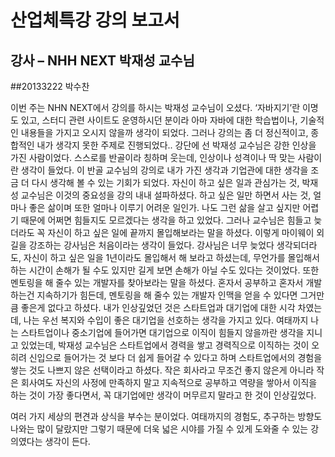 산업체특강 강의 보고서
====================
강사 – NHH NEXT 박재성 교수님
---------------------
##20133222 박수찬







이번 주는 NHN NEXT에서 강의를 하시는 박재성 교수님이 오셨다.
‘자바지기’란 이명도 있고, 스터디 관련 사이트도 운영하시던 분이라 아마 자바에 대한 학습법이나, 기술적인 내용들을 가지고 오시지 않을까  생각이 되었다. 그러나 강의는 좀 더 정신적이고, 종합적인 내가 생각지 못한 주제로 진행되었다..
강단에 선 박재성 교수님은 강한 인상을 가진 사람이었다. 스스로를 반골이라 칭하며 웃는데, 인상이나 성격이나 딱 맞는 사람이란 생각이 들었다. 이 반골 교수님의 강의로 내가 가진 생각과 기업관에 대한 생각을 조금 더 다시 생각해 볼 수 있는 기회가 되었다.
자신이 하고 싶은 일과 관심가는 것, 박재성 교수님은 이것의 중요성을 강의 내내 설파하셨다. 하고 싶은 일만 하면서 사는 것, 얼마나 좋은 삶이며 또한 얼마나 이루기 어려운 일인가. 나도 그런 삶을 살고 싶지만 어렵기 때문에 어쩌면 힘들지도 모르겠다는 생각을 하고 있었다. 그러나 교수님은 힘들고 늦더라도 꼭 자신이 하고 싶은 일에 끝까지 몰입해보라는 말을 하셨다. 이렇게 마이웨이 외길을 강조하는 강사님은 처음이라는 생각이 들었다. 강사님은 너무 늦었다 생각되더라도, 자신이 하고 싶은 일을 1년이라도 몰입해서 해 보라고 하셨는데, 무언가를 몰입해서 하는 시간이 손해가 될 수도 있지만 길게 보면 손해가 아닐 수도 있다는 것이었다. 또한 멘토링을 해 줄수 있는 개발자를 찾아보라는 말을 하셨다. 혼자서 공부하고 혼자서 개발하는건 지속하기가 힘든데, 멘토링을 해 줄수 있는 개발자 인맥을 얻을 수 있다면 그거만큼 좋은게 없다고 하셨다.
내가 인상깊었던 것은 스타트업과 대기업에 대한 시각 차였는데, 나는 우선 복지와 수입이 좋은 대기업을 선호하는 생각을 가지고 있다. 여태까지 나는 스타트업이나 중소기업에 들어가면 대기업으로 이직이 힘들지 않을까란 생각을 지니고 있었는데, 박재성 교수님은 스타트업에서 경력을 쌓고 경력직으로 이직하는 것이 오히려 신입으로 들어가는 것 보다 더 쉽게 들어갈 수 있다고 하며 스타트업에서의 경험을 쌓는 것도 나쁘지 않은 선택이라고 하셨다. 작은 회사라고 무조건 좋지 않은게 아니라 작은 회사여도 자신의 사정에 만족하지 말고 지속적으로 공부하고 역량을 쌓아서 이직을 하는 것이 가장 좋다면서, 꼭 대기업에만 생각이 머무르지 말라고 한 것이 인상깊었다.

여러 가지 세상의 편견과 상식을 부수는 분이었다. 여태까지의 경험도, 추구하는 방향도 나와는 많이 달랐지만 그렇기 때문에 더욱 넓은 시야를 가질 수 있게 도와줄 수 있는 강의였다는 생각이 든다.
